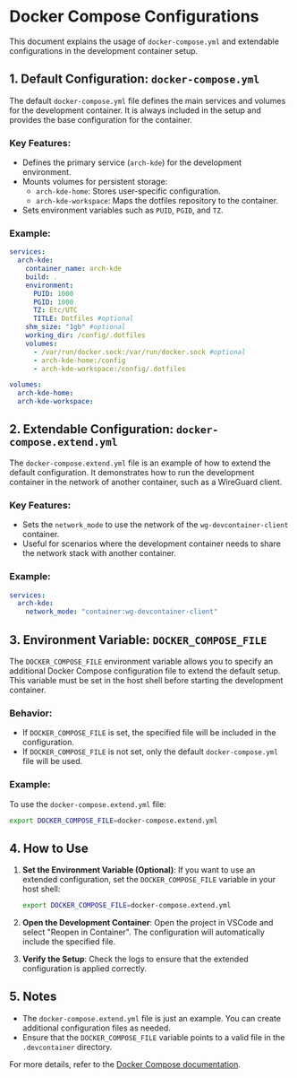 # Docker Compose Configurations

This document explains the usage of `docker-compose.yml` and extendable configurations in the development container setup.

## 1. Default Configuration: `docker-compose.yml`

The default `docker-compose.yml` file defines the main services and volumes for the development container. It is always included in the setup and provides the base configuration for the container.

### Key Features:
- Defines the primary service (`arch-kde`) for the development environment.
- Mounts volumes for persistent storage:
  - `arch-kde-home`: Stores user-specific configuration.
  - `arch-kde-workspace`: Maps the dotfiles repository to the container.
- Sets environment variables such as `PUID`, `PGID`, and `TZ`.

### Example:
```yaml
services:
  arch-kde:
    container_name: arch-kde
    build: .
    environment:
      PUID: 1000
      PGID: 1000
      TZ: Etc/UTC
      TITLE: Dotfiles #optional
    shm_size: "1gb" #optional
    working_dir: /config/.dotfiles
    volumes:
      - /var/run/docker.sock:/var/run/docker.sock #optional
      - arch-kde-home:/config
      - arch-kde-workspace:/config/.dotfiles

volumes:
  arch-kde-home:
  arch-kde-workspace:
```

## 2. Extendable Configuration: `docker-compose.extend.yml`

The `docker-compose.extend.yml` file is an example of how to extend the default configuration. It demonstrates how to run the development container in the network of another container, such as a WireGuard client.

### Key Features:
- Sets the `network_mode` to use the network of the `wg-devcontainer-client` container.
- Useful for scenarios where the development container needs to share the network stack with another container.

### Example:
```yaml
services:
  arch-kde:
    network_mode: "container:wg-devcontainer-client"
```

## 3. Environment Variable: `DOCKER_COMPOSE_FILE`

The `DOCKER_COMPOSE_FILE` environment variable allows you to specify an additional Docker Compose configuration file to extend the default setup. This variable must be set in the host shell before starting the development container.

### Behavior:
- If `DOCKER_COMPOSE_FILE` is set, the specified file will be included in the configuration.
- If `DOCKER_COMPOSE_FILE` is not set, only the default `docker-compose.yml` file will be used.

### Example:
To use the `docker-compose.extend.yml` file:
```bash
export DOCKER_COMPOSE_FILE=docker-compose.extend.yml
```

## 4. How to Use

1. **Set the Environment Variable (Optional)**:
   If you want to use an extended configuration, set the `DOCKER_COMPOSE_FILE` variable in your host shell:
   ```bash
   export DOCKER_COMPOSE_FILE=docker-compose.extend.yml
   ```

2. **Open the Development Container**:
   Open the project in VSCode and select "Reopen in Container". The configuration will automatically include the specified file.

3. **Verify the Setup**:
   Check the logs to ensure that the extended configuration is applied correctly.

## 5. Notes
- The `docker-compose.extend.yml` file is just an example. You can create additional configuration files as needed.
- Ensure that the `DOCKER_COMPOSE_FILE` variable points to a valid file in the `.devcontainer` directory.

For more details, refer to the [Docker Compose documentation](https://docs.docker.com/compose/).
